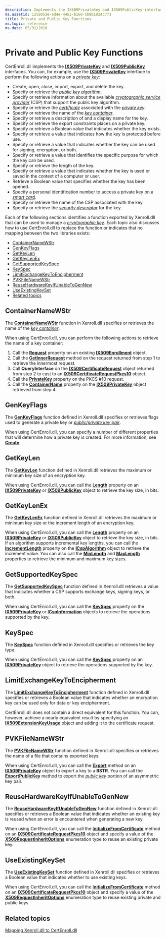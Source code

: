```yaml
---
description: Implements the IX509PrivateKey and IX509PublicKey interfaces.
ms.assetid: 1358053e-ed4e-4482-b160-5b9b1024c771
title: Private and Public Key Functions
ms.topic: reference
ms.date: 05/31/2018
---
```


# Private and Public Key Functions

CertEnroll.dll implements the [**IX509PrivateKey**](/windows/desktop/api/CertEnroll/nn-certenroll-ix509privatekey) and [**IX509PublicKey**](/windows/desktop/api/CertEnroll/nn-certenroll-ix509publickey) interfaces. You can, for example, use the [**IX509PrivateKey**](/windows/desktop/api/CertEnroll/nn-certenroll-ix509privatekey) interface to perform the following actions on a [*private key*](/windows/desktop/SecGloss/p-gly):

-   Create, open, close, import, export, and delete the key.
-   Specify or retrieve the [*public key algorithm*](/windows/desktop/SecGloss/p-gly).
-   Specify or retrieve information about the available [*cryptographic service provider*](/windows/desktop/SecGloss/c-gly) (CSP) that support the public key algorithm.
-   Specify or retrieve the [*certificate*](/windows/desktop/SecGloss/c-gly) associated with the [*private key*](/windows/desktop/SecGloss/p-gly).
-   Specify or retrieve the name of the [*key container*](/windows/desktop/SecGloss/k-gly).
-   Specify or retrieve a description of and a display name for the key.
-   Specify or retrieve the export constraints places on a private key.
-   Specify or retrieve a Boolean value that indicates whether the key exists.
-   Specify or retrieve a value that indicates how the key is protected before use.
-   Specify or retrieve a value that indicates whether the key can be used for signing, encryption, or both.
-   Specify or retrieve a value that identifies the specific purpose for which the key can be used.
-   Specify or retrieve the length of the key.
-   Specify or retrieve a value that indicates whether the key is used or saved in the context of a computer or user.
-   Retrieve a Boolean value that specifies whether the key has been opened.
-   Specify a personal identification number to access a private key on a [*smart card*](/windows/desktop/SecGloss/s-gly).
-   Specify or retrieve the name of the CSP associated with the key.
-   Specify or retrieve the [*security descriptor*](/windows/desktop/SecGloss/s-gly) for the key.

Each of the following sections identifies a function exported by Xenroll.dll that can be used to manage a [*cryptographic key*](/windows/desktop/SecGloss/c-gly). Each topic also discusses how to use CertEnroll.dll to replace the function or indicates that no mapping between the two libraries exists:

-   [ContainerNameWStr](#containernamewstr)
-   [GenKeyFlags](#genkeyflags)
-   [GetKeyLen](#getkeylenex)
-   [GetKeyLenEx](#getkeylenex)
-   [GetSupportedKeySpec](#getsupportedkeyspec)
-   [KeySpec](#getsupportedkeyspec)
-   [LimitExchangeKeyToEncipherment](#limitexchangekeytoencipherment)
-   [PVKFileNameWStr](#pvkfilenamewstr)
-   [ReuseHardwareKeyIfUnableToGenNew](#reusehardwarekeyifunabletogennew)
-   [UseExistingKeySet](#useexistingkeyset)
-   [Related topics](#related-topics)

## ContainerNameWStr

The [**ContainerNameWStr**](/windows/desktop/api/xenroll/nf-xenroll-ienroll-get_containernamewstr) function in Xenroll.dll specifies or retrieves the name of the [*key container*](/windows/desktop/SecGloss/k-gly).

When using CertEnroll.dll, you can perform the following actions to retrieve the name of a key container:

1.  Call the [**Request**](/windows/desktop/api/CertEnroll/nf-certenroll-ix509enrollment-get_request) property on an existing [**IX509Enrollment**](/windows/desktop/api/CertEnroll/nn-certenroll-ix509enrollment) object.
2.  Call the [**GetInnerRequest**](/windows/desktop/api/CertEnroll/nf-certenroll-ix509certificaterequest-getinnerrequest) method on the request returned from step 1 to retrieve the innermost request.
3.  Call **QueryInterface** on the [**IX509CertificateRequest**](/windows/desktop/api/CertEnroll/nn-certenroll-ix509certificaterequest) object returned from step 2 to cast to an [**IX509CertificateRequestPkcs10**](/windows/desktop/api/CertEnroll/nn-certenroll-ix509certificaterequestpkcs10) object.
4.  Call the [**PrivateKey**](/windows/desktop/SecCrypto/privatekey) property on the PKCS \#10 request.
5.  Call the [**ContainerName**](/windows/desktop/api/CertEnroll/nf-certenroll-ix509privatekey-get_containername) property on the [**IX509PrivateKey**](/windows/desktop/api/CertEnroll/nn-certenroll-ix509privatekey) object retrieved from step 4.

## GenKeyFlags

The [**GenKeyFlags**](/windows/desktop/api/xenroll/nf-xenroll-ienroll-get_genkeyflags) function defined in Xenroll.dll specifies or retrieves flags used to generate a private key or [*public/private key pair*](/windows/desktop/SecGloss/p-gly).

When using CertEnroll.dll, you can specify a number of different properties that will determine how a private key is created. For more information, see [**Create**](/windows/desktop/api/CertEnroll/nf-certenroll-ix509privatekey-create).

## GetKeyLen

The [**GetKeyLen**](/windows/desktop/api/xenroll/nf-xenroll-ienroll2-getkeylen) function defined in Xenroll.dll retrieves the maximum or minimum key size of an encryption key.

When using CertEnroll.dll, you can call the [**Length**](/windows/desktop/api/CertEnroll/nf-certenroll-ix509privatekey-get_length) property on an [**IX509PrivateKey**](/windows/desktop/api/CertEnroll/nn-certenroll-ix509privatekey) or [**IX509PublicKey**](/windows/desktop/api/CertEnroll/nn-certenroll-ix509publickey) object to retrieve the key size, in bits.

## GetKeyLenEx

The [**GetKeyLenEx**](/windows/desktop/api/xenroll/nf-xenroll-ienroll4-getkeylenex) function defined in Xenroll.dll retrieves the maximum or minimum key size or the increment length of an encryption key.

When using CertEnroll.dll, you can call the [**Length**](/windows/desktop/api/CertEnroll/nf-certenroll-ix509privatekey-get_length) property on an [**IX509PrivateKey**](/windows/desktop/api/CertEnroll/nn-certenroll-ix509privatekey) or [**IX509PublicKey**](/windows/desktop/api/CertEnroll/nn-certenroll-ix509publickey) object to retrieve the key size, in bits. If an algorithm supports incremental key lengths, you can call the [**IncrementLength**](/windows/desktop/api/CertEnroll/nf-certenroll-icspalgorithm-get_incrementlength) property on the [**ICspAlgorithm**](/windows/desktop/api/CertEnroll/nn-certenroll-icspalgorithm) object to retrieve the increment value. You can also call the [**MinLength**](/windows/desktop/api/CertEnroll/nf-certenroll-icspalgorithm-get_minlength) and [**MaxLength**](/windows/desktop/api/CertEnroll/nf-certenroll-icspalgorithm-get_maxlength) properties to retrieve the minimum and maximum key sizes.

## GetSupportedKeySpec

The [**GetSupportedKeySpec**](/windows/desktop/api/xenroll/nf-xenroll-ienroll2-getsupportedkeyspec) function defined in Xenroll.dll retrieves a value that indicates whether a CSP supports exchange keys, signing keys, or both.

When using CertEnroll.dll, you can call the [**KeySpec**](/windows/desktop/api/CertEnroll/nf-certenroll-ix509privatekey-get_keyspec) property on the [**IX509PrivateKey**](/windows/desktop/api/CertEnroll/nn-certenroll-ix509privatekey) or [**ICspInformation**](/windows/desktop/api/CertEnroll/nn-certenroll-icspinformation) objects to retrieve the operations supported by the key.

## KeySpec

The [**KeySpec**](/windows/desktop/api/xenroll/nf-xenroll-ienroll-get_keyspec) function defined in Xenroll.dll specifies or retrieves the key type.

When using CertEnroll.dll, you can call the [**KeySpec**](/windows/desktop/api/CertEnroll/nf-certenroll-ix509privatekey-get_keyspec) property on an [**IX509PrivateKey**](/windows/desktop/api/CertEnroll/nn-certenroll-ix509privatekey) object to retrieve the operations supported by the key.

## LimitExchangeKeyToEncipherment

The [**LimitExchangeKeyToEncipherment**](/windows/desktop/api/xenroll/nf-xenroll-ienroll2-get_limitexchangekeytoencipherment) function defined in Xenroll.dll specifies or retrieves a Boolean value that indicates whether an encryption key can be used only for data or key encipherment.

CertEnroll.dll does not contain a direct equivalent for this function. You can, however, achieve a nearly equivalent result by specifying an [**IX509ExtensionKeyUsage**](/windows/desktop/api/CertEnroll/nn-certenroll-ix509extensionkeyusage) object and adding it to the certificate request.

## PVKFileNameWStr

The [**PVKFileNameWStr**](/windows/desktop/api/xenroll/nf-xenroll-ienroll-get_pvkfilenamewstr) function defined in Xenroll.dll specifies or retrieves the name of a file that contains exported keys.

When using CertEnroll.dll, you can call the [**Export**](/windows/desktop/api/CertEnroll/nf-certenroll-ix509privatekey-export) method on an [**IX509PrivateKey**](/windows/desktop/api/CertEnroll/nn-certenroll-ix509privatekey) object to export a key to a **BSTR**. You can call the [**ExportPublicKey**](/windows/desktop/api/CertEnroll/nf-certenroll-ix509privatekey-exportpublickey) method to export the [*public key*](/windows/desktop/SecGloss/p-gly) portion of an asymmetric key pair.

## ReuseHardwareKeyIfUnableToGenNew

The [**ReuseHardwareKeyIfUnableToGenNew**](/windows/desktop/api/xenroll/nf-xenroll-ienroll2-get_reusehardwarekeyifunabletogennew) function defined in Xenroll.dll specifies or retrieves a Boolean value that indicates whether an existing key is reused when an error is encountered when generating a new key.

When using CertEnroll.dll, you can call the [**InitializeFromCertificate**](/windows/desktop/api/CertEnroll/nf-certenroll-ix509certificaterequestpkcs10-initializefromcertificate) method on an [**IX509CertificateRequestPkcs10**](/windows/desktop/api/CertEnroll/nn-certenroll-ix509certificaterequestpkcs10) object and specify a value of the [**X509RequestInheritOptions**](/windows/desktop/api/CertEnroll/ne-certenroll-x509requestinheritoptions) enumeration type to reuse an existing private key.

## UseExistingKeySet

The [**UseExistingKeySet**](/windows/desktop/api/xenroll/nf-xenroll-ienroll-get_useexistingkeyset) function defined in Xenroll.dll specifies or retrieves a Boolean value that indicates whether to use existing keys.

When using CertEnroll.dll, you can call the [**InitializeFromCertificate**](/windows/desktop/api/CertEnroll/nf-certenroll-ix509certificaterequestpkcs10-initializefromcertificate) method on an [**IX509CertificateRequestPkcs10**](/windows/desktop/api/CertEnroll/nn-certenroll-ix509certificaterequestpkcs10) object and specify a value of the [**X509RequestInheritOptions**](/windows/desktop/api/CertEnroll/ne-certenroll-x509requestinheritoptions) enumeration type to reuse existing private and public keys.

## Related topics

<dl> <dt>

[Mapping Xenroll.dll to CertEnroll.dll](mapping-xenroll-dll-to-certenroll-dll.md)
</dt> </dl>

 

 
